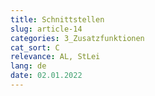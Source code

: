 ```yaml
---
title: Schnittstellen
slug: article-14
categories: 3_Zusatzfunktionen
cat_sort: C
relevance: AL, StLei
lang: de
date: 02.01.2022
---
```

